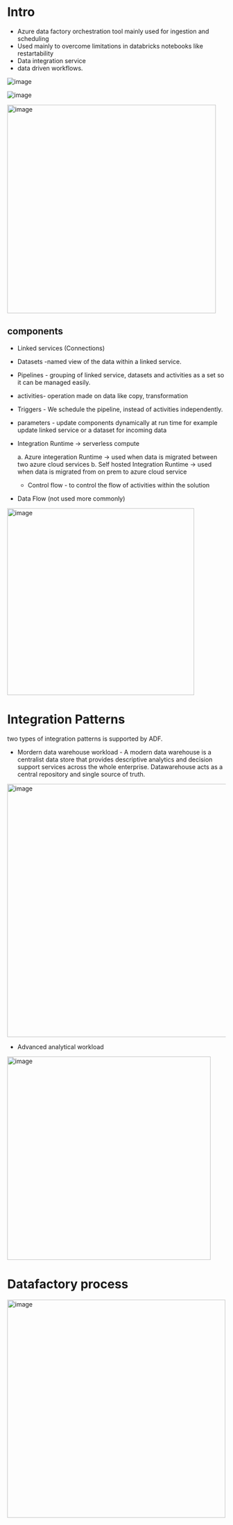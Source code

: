 # Intro  
- Azure data factory  orchestration tool mainly used for ingestion and scheduling
- Used mainly to overcome limitations in databricks notebooks like restartability
- Data integration service
- data driven workflows.

![image](https://github.com/deepakgowtham/Datascience_Basics/assets/47908891/75318ffa-49d3-4cea-8157-6217d5fe066a)


![image](https://github.com/deepakgowtham/Datascience_Basics/assets/47908891/6d1213a2-3205-42c9-8184-bf54fd8435ec)

<img width="481" alt="image" src="https://github.com/deepakgowtham/Datascience_Basics/assets/47908891/fe4ab958-e7de-4a04-808b-aee734ad6542">


## components

- Linked services (Connections)
- Datasets  -named view of the data within a linked service.
- Pipelines - grouping of linked service, datasets and activities as a set so it can be managed easily.
- activities- operation made on data like copy, transformation
- Triggers - We schedule the pipeline, instead of activities independently.
- parameters - update components dynamically at run time for example update linked service or a dataset for incoming data
- Integration Runtime -> serverless compute
  
   a. Azure integeration Runtime -> used when data is migrated between two azure cloud services
   b. Self hosted Integration Runtime -> used when data is migrated from on prem to azure cloud service
  - Control flow - to control the flow of activities within the solution
- Data Flow (not used more commonly)

<img width="431" alt="image" src="https://github.com/deepakgowtham/Datascience_Basics/assets/47908891/92936aa8-3716-4611-a26c-a1985d9f0405">


# Integration Patterns
two types of integration patterns is supported by ADF.
- Mordern data warehouse workload -  A modern data warehouse is a centralist data store that provides descriptive analytics and decision support services across the whole enterprise. Datawarehouse acts as a central repository and single source of truth.
    
<img width="584" alt="image" src="https://github.com/deepakgowtham/Datascience_Basics/assets/47908891/27f9bd93-5f42-4088-81d4-b19e8cee369f">

- Advanced analytical workload
<img width="469" alt="image" src="https://github.com/deepakgowtham/Datascience_Basics/assets/47908891/e2c870df-94e2-49e3-b31d-848586de7f26">

# Datafactory process
<img width="503" alt="image" src="https://github.com/deepakgowtham/Datascience_Basics/assets/47908891/38383c01-6194-4340-b3dc-992c90233b5e">


